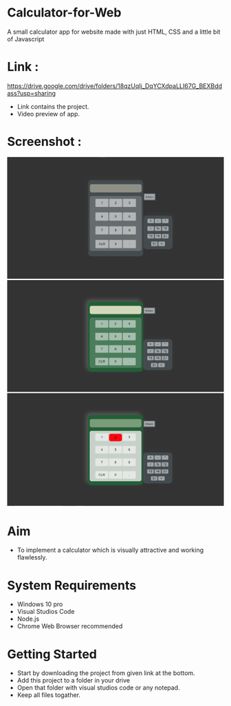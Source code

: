 # Calculator-for-Web
A small calculator app for website made with just HTML, CSS and a little bit of Javascript
# Link : 
https://drive.google.com/drive/folders/18qzUqIj_DqYCXdpaLLI67G_BEXBddass?usp=sharing

* Link contains the project.
* Video preview of app.

# Screenshot : 

![](1.png)
![](2.png)
![](3.png)

# Aim
* To implement a calculator which is visually attractive and working flawlessly.

# System Requirements
* Windows 10 pro
* Visual Studios Code
* Node.js
* Chrome Web Browser recommended

# Getting Started
* Start by downloading the project from given link at the bottom.
* Add this project to a folder in your drive 
* Open that folder with visual studios code or any notepad.
* Keep all files togather.

